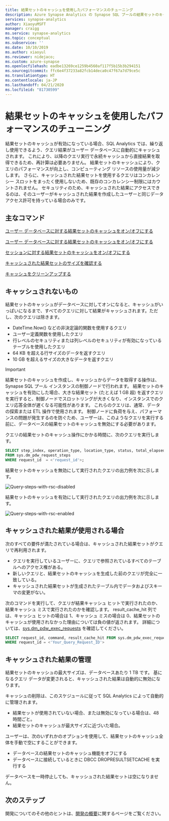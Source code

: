 ```yaml
---
title: 結果セットのキャッシュを使用したパフォーマンスのチューニング
description: Azure Synapse Analytics の Synapse SQL プールの結果セットのキャッシュ機能の概要
services: synapse-analytics
author: XiaoyuMSFT
manager: craigg
ms.service: synapse-analytics
ms.topic: conceptual
ms.subservice: ''
ms.date: 10/10/2019
ms.author: xiaoyul
ms.reviewer: nidejaco;
ms.custom: azure-synapse
ms.openlocfilehash: eadbe13269ce1259b4560af117f5b15b3b294151
ms.sourcegitcommit: ffc6e4f37233a82fcb14deca0c47f67a7d79ce5c
ms.translationtype: HT
ms.contentlocale: ja-JP
ms.lasthandoff: 04/21/2020
ms.locfileid: "81730599"
---
```

# <a name="performance-tuning-with-result-set-caching"></a>結果セットのキャッシュを使用したパフォーマンスのチューニング

結果セットのキャッシュが有効になっている場合、SQL Analytics では、繰り返し使用できるよう、クエリ結果がユーザー データベースに自動的にキャッシュされます。  これにより、以降のクエリ実行で永続キャッシュから直接結果を取得できるため、再計算は必要ありません。   結果セットのキャッシュにより、クエリのパフォーマンスが向上し、コンピューティング リソースの使用量が減少します。  さらに、キャッシュされた結果セットを使用するクエリはコンカレンシー スロットをまったく使用しないため、既存のコンカレンシー制限にはカウントされません。 セキュリティのため、キャッシュされた結果にアクセスできるのは、そのユーザーがキャッシュされた結果を作成したユーザーと同じデータ アクセス許可を持っている場合のみです。  

## <a name="key-commands"></a>主なコマンド

[ユーザー データベースに対する結果セットのキャッシュをオン/オフにする](/sql/t-sql/statements/alter-database-transact-sql-set-options?toc=/azure/synapse-analytics/sql-data-warehouse/toc.json&bc=/azure/synapse-analytics/sql-data-warehouse/breadcrumb/toc.json&view=azure-sqldw-latest)

[ユーザー データベースに対する結果セットのキャッシュをオン/オフにする](/sql/t-sql/statements/alter-database-transact-sql-set-options?toc=/azure/synapse-analytics/sql-data-warehouse/toc.json&bc=/azure/synapse-analytics/sql-data-warehouse/breadcrumb/toc.json&view=azure-sqldw-latest)

[セッションに対する結果セットのキャッシュをオン/オフにする](/sql/t-sql/statements/set-result-set-caching-transact-sql?toc=/azure/synapse-analytics/sql-data-warehouse/toc.json&bc=/azure/synapse-analytics/sql-data-warehouse/breadcrumb/toc.json&view=azure-sqldw-latest)

[キャッシュされた結果セットのサイズを確認する](/sql/t-sql/database-console-commands/dbcc-showresultcachespaceused-transact-sql?toc=/azure/synapse-analytics/sql-data-warehouse/toc.json&bc=/azure/synapse-analytics/sql-data-warehouse/breadcrumb/toc.json&view=azure-sqldw-latest)  

[キャッシュをクリーンアップする](/sql/t-sql/database-console-commands/dbcc-dropresultsetcache-transact-sql?toc=/azure/synapse-analytics/sql-data-warehouse/toc.json&bc=/azure/synapse-analytics/sql-data-warehouse/breadcrumb/toc.json&view=azure-sqldw-latest)

## <a name="whats-not-cached"></a>キャッシュされないもの  

結果セットのキャッシュがデータベースに対してオンになると、キャッシュがいっぱいになるまで、すべてのクエリに対して結果がキャッシュされます。ただし、次のクエリは除きます。

- DateTime.Now() などの非決定論的関数を使用するクエリ
- ユーザー定義関数を使用したクエリ
- 行レベルのセキュリティまたは列レベルのセキュリティが有効になっているテーブルを使用したクエリ
- 64 KB を超える行サイズのデータを返すクエリ
- 10 GB を超えるサイズの大きなデータを返すクエリ 

> [!IMPORTANT]
> 結果セットのキャッシュを作成し、キャッシュからデータを取得する操作は、Synapse SQL プール インスタンスの制御ノードで行われます。
> 結果セットのキャッシュを有効にした場合、大きな結果セット (たとえば 1 GB 超) を返すクエリを実行すると、制御ノードでスロットリングが大きくなり、インスタンスでのクエリ応答全体が遅くなる可能性があります。  これらのクエリは、通常、データの探索または ETL 操作で使用されます。 制御ノードに負荷を与え、パフォーマンスの問題が発生するのを防ぐため、ユーザーは、このようなクエリを実行する前に、データベースの結果セットのキャッシュを無効にする必要があります。  

クエリの結果セットのキャッシュ操作にかかる時間に、次のクエリを実行します。

```sql
SELECT step_index, operation_type, location_type, status, total_elapsed_time, command
FROM sys.dm_pdw_request_steps
WHERE request_id  = <'request_id'>;
```

結果セットのキャッシュを無効にして実行されたクエリの出力例を次に示します。

![Query-steps-with-rsc-disabled](./media/performance-tuning-result-set-caching/query-steps-with-rsc-disabled.png)

結果セットのキャッシュを有効にして実行されたクエリの出力例を次に示します。

![Query-steps-with-rsc-enabled](./media/performance-tuning-result-set-caching/query-steps-with-rsc-enabled.png)

## <a name="when-cached-results-are-used"></a>キャッシュされた結果が使用される場合

次のすべての要件が満たされている場合は、キャッシュされた結果セットがクエリで再利用されます。

- クエリを実行しているユーザーに、クエリで参照されているすべてのテーブルへのアクセス権がある。
- 新しいクエリと、結果セットのキャッシュを生成した前のクエリが完全に一致している。
- キャッシュされた結果セットが生成されたテーブル内でデータおよびスキーマの変更がない。

次のコマンドを実行して、クエリが結果キャッシュ ヒットで実行されたのか、結果キャッシュ ミスで実行されたのかを確認します。 result_cache_hit 列では、キャッシュ ヒットの場合は 1、キャッシュ ミスの場合は 0、結果セットのキャッシュが使用されなかった理由については負の値が返されます。 詳細については、[sys.dm_pdw_exec_requests](/sql/relational-databases/system-dynamic-management-views/sys-dm-pdw-exec-requests-transact-sql?toc=/azure/synapse-analytics/sql-data-warehouse/toc.json&bc=/azure/synapse-analytics/sql-data-warehouse/breadcrumb/toc.json&view=azure-sqldw-latest) を確認してください。

```sql
SELECT request_id, command, result_cache_hit FROM sys.dm_pdw_exec_requests
WHERE request_id = <'Your_Query_Request_ID'>
```

## <a name="manage-cached-results"></a>キャッシュされた結果の管理

結果セットのキャッシュの最大サイズは、データベースあたり 1 TB です。  基になるクエリ データが変更されると、キャッシュされた結果は自動的に無効になります。  

キャッシュの削除は、このスケジュールに従って SQL Analytics によって自動的に管理されます。

- 結果セットが使用されていない場合、または無効になっている場合は、48 時間ごと。
- 結果セットのキャッシュが最大サイズに近づいた場合。

ユーザーは、次のいずれかのオプションを使用して、結果セットのキャッシュ全体を手動で空にすることができます。

- データベースの結果セットのキャッシュ機能をオフにする
- データベースに接続しているときに DBCC DROPRESULTSETCACHE を実行する

データベースを一時停止しても、キャッシュされた結果セットは空になりません。  

## <a name="next-steps"></a>次のステップ

開発についてのその他のヒントは、[開発の概要](sql-data-warehouse-overview-develop.md)に関するページをご覧ください。

